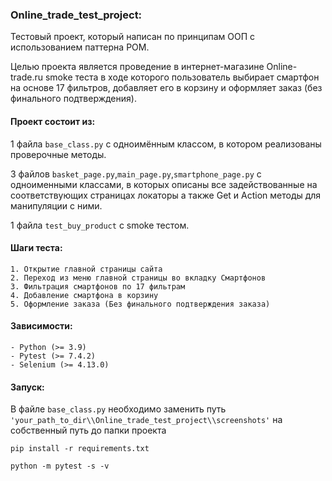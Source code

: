 ### Online_trade_test_project:
Тестовый проект, который написан по принципам ООП с использованием паттерна POM.
 
Целью проекта является проведение в интернет-магазине Online-trade.ru smoke теста в ходе которого пользователь выбирает смартфон на основе 17 фильтров, добавляет его в корзину и оформляет заказ (без финального подтверждения).

#### Проект состоит из: 

1 файла ``base_class.py`` с одноимённым классом, в котором реализованы проверочные методы.

3 файлов ``basket_page.py``,``main_page.py``,``smartphone_page.py`` с одноименными классами, в которых описаны все задействованные на соответствующих страницах локаторы а также Get и Action методы для манипуляции с ними.

1 файла ``test_buy_product`` с smoke тестом.
 
#### Шаги теста:
~~~~~~~~~~~~
1. Открытие главной страницы сайта 
2. Переход из меню главной страницы во вкладку Смартфонов
3. Фильтрация смартфонов по 17 фильтрам
4. Добавление смартфона в корзину
5. Оформление заказа (Без финального подтверждения заказа)
~~~~~~~~~~~~

#### Зависимости:
~~~~~~~~~~~~~
- Python (>= 3.9)
- Pytest (>= 7.4.2)
- Selenium (>= 4.13.0)
~~~~~~~~~~~~~ 

#### Запуск:
В файле ``base_class.py`` необходимо заменить путь 
```'your_path_to_dir\\Online_trade_test_project\\screenshots'``` на  собственный путь до папки проекта 
~~~~~~~~~~~~~
pip install -r requirements.txt
~~~~~~~~~~~~~
~~~~~~~~~~~~~
python -m pytest -s -v 
~~~~~~~~~~~~~ 
